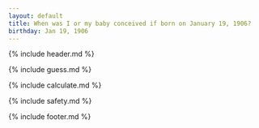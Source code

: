 ```yaml
---
layout: default
title: When was I or my baby conceived if born on January 19, 1906?
birthday: Jan 19, 1906
---
```


{% include header.md %}

{% include guess.md %}

{% include calculate.md %}

{% include safety.md %}

{% include footer.md %}



